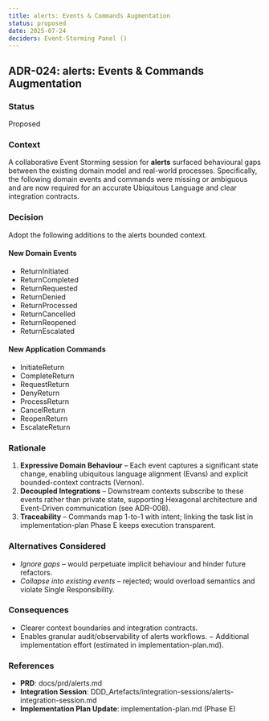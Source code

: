 ```yaml
---
title: alerts: Events & Commands Augmentation
status: proposed
date: 2025-07-24
deciders: Event-Storming Panel ()
---
```


## ADR-024: alerts: Events & Commands Augmentation

### Status
Proposed

### Context
A collaborative Event Storming session for **alerts** surfaced behavioural gaps between the existing domain model and real-world processes.  Specifically, the following domain events and commands were missing or ambiguous and are now required for an accurate Ubiquitous Language and clear integration contracts.

### Decision
Adopt the following additions to the alerts bounded context.

#### New Domain Events
- ReturnInitiated
- ReturnCompleted
- ReturnRequested
- ReturnDenied
- ReturnProcessed
- ReturnCancelled
- ReturnReopened
- ReturnEscalated

#### New Application Commands
- InitiateReturn
- CompleteReturn
- RequestReturn
- DenyReturn
- ProcessReturn
- CancelReturn
- ReopenReturn
- EscalateReturn

### Rationale
1. **Expressive Domain Behaviour** – Each event captures a significant state change, enabling ubiquitous language alignment (Evans) and explicit bounded-context contracts (Vernon).
2. **Decoupled Integrations** – Downstream contexts subscribe to these events rather than private state, supporting Hexagonal architecture and Event-Driven communication (see ADR-008).
3. **Traceability** – Commands map 1-to-1 with intent; linking the task list in implementation-plan Phase E keeps execution transparent.

### Alternatives Considered
- _Ignore gaps_ – would perpetuate implicit behaviour and hinder future refactors.
- _Collapse into existing events_ – rejected; would overload semantics and violate Single Responsibility.

### Consequences
+ Clearer context boundaries and integration contracts.
+ Enables granular audit/observability of alerts workflows.
− Additional implementation effort (estimated in implementation-plan.md).

### References
- **PRD**: docs/prd/alerts.md
- **Integration Session**: DDD_Artefacts/integration-sessions/alerts-integration-session.md
- **Implementation Plan Update**: implementation-plan.md (Phase E)
